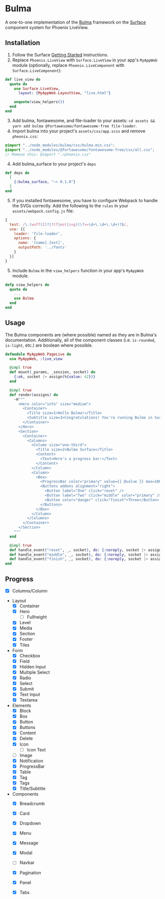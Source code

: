 # Bulma

A one-to-one implementation of the [Bulma](https://bulma.io) framework on the [Surface](http://github.com/msaraiva/surface) component system for Phoenix LiveView.

## Installation

1. Follow the Surface [Getting Started](http://surface-demo.msaraiva.io/getting_started) instructions.
2. Replace `Phoenix.LiveView` with `Surface.LiveView` in your app's `MyAppWeb` module (optionally, replace `Phoenix.LiveComponent` with `Surface.LiveComponent`):

```elixir
def live_view do
  quote do
    use Surface.LiveView,
      layout: {MyAppWeb.LayoutView, "live.html"}

    unquote(view_helpers())
  end
end
```

3. Add bulma, fontawesome, and file-loader to your assets: `cd assets && yarn add bulma @fortawesome/fontawesome-free file-loader`.
4. Import bulma into your project's `assets/css/app.scss` and remove `pheonix.css`:

```scss
@import "../node_modules/bulma/css/bulma.min.css";
@import "../node_modules/@fortawesome/fontawesome-free/css/all.css";
// Remove this: @import "./phoenix.css"
```

4. Add bulma_surface to your project's `deps`

```elixir
def deps do
  [
    {:bulma_surface, "~> 0.1.0"}
  ]
end
```

5. If you installed fontawesome, you have to configure Webpack to handle the SVGs correctly.  Add the following to the `rules` in your `assets/webpack.config.js` file:

```javascript
{
  test: /\.(woff(2)?|ttf|eot|svg)(\?v=\d+\.\d+\.\d+)?$/,
  use: [{
    loader: 'file-loader',
    options: {
      name: '[name].[ext]',
      outputPath: '../fonts'
    }
  }]
}
```

5. Include `Bulma` in the `view_helpers` function in your app's `MyAppWeb` module.

```elixir
defp view_helpers do
  quote do
    ...
    use Bulma 
  end
end
``` 

## Usage

The Bulma components are (where possible) named as they are in Bulma's documentation.  Additionally, all of the component classes (i.e. `is-rounded`, `is-light`, etc.) are boolean where possible.

```elixir
defmodule MyAppWeb.PageLive do
  use MyAppWeb, :live_view

  @impl true
  def mount(_params, _session, socket) do
    {:ok, socket |> assign(%{value: 42})}
  end

  @impl true
  def render(assigns) do
    ~H"""
      <Hero color="info" size="medium">
        <Container>
          <Title size=1>Hello Bulma!</Title>
          <Subtitle size=3>Congratulations! You're running Bulma in Surface.</Subtitle>
        </Container>
      </Hero>
      <Section>
        <Container>
          <Columns>
            <Column size="one-third">
              <Title size=2>Bulma Surface</Title>
              <Content>
                <Text>Here's a progress bar:</Text>
              </Content>
            </Column>
            <Column>
              <Box>
                <ProgressBar color="primary" value={{ @value }} max=100 size="large" />
                <Buttons addons alignment="right">
                  <Button label="One" click="reset" />
                  <Button label="Two" click="middle" color="primary" />
                  <Button color="danger" click="finish">Three</Button>
                </Buttons>
              </Box>
            </Column>
          </Columns>
        </Container>
      </Section>
    """
  end

  @impl true
  def handle_event("reset", _, socket), do: {:noreply, socket |> assign(%{value: 10})}
  def handle_event("middle", _, socket), do: {:noreply, socket |> assign(%{value: nil})}
  def handle_event("finish", _, socket), do: {:noreply, socket |> assign(%{value: 100})}
end
```

## Progress

 * [X] Columns/Column
 * Layout
   * [X] Container
   * [X] Hero
     * [ ] Fullheight
   * [X] Level
   * [X] Media
   * [X] Section
   * [X] Footer
   * [X] Tiles
 * Form
   * [X] Checkbox
   * [X] Field
   * [X] Hidden Input
   * [X] Multiple Select
   * [X] Radio
   * [X] Select
   * [X] Submit
   * [X] Text Input
   * [X] Textarea
 * Elements
   * [X] Block
   * [X] Box
   * [X] Button
   * [X] Buttons
   * [X] Content
   * [X] Delete
   * [X] Icon
     * [ ] Icon Text
   * [ ] Image
   * [X] Notification
   * [X] ProgressBar
   * [X] Table
   * [X] Tag
   * [X] Tags
   * [X] Title/Subtitle
 * Components
   * [X] Breadcrumb
   * [X] Card
   * [X] Dropdown
   * [X] Menu
   * [X] Message
   * [X] Modal
   * [ ] Navbar
   * [X] Pagination
   * [X] Panel
   * [X] Tabs

